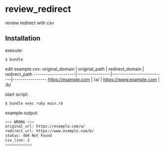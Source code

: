 # review_redirect
review redirect with csv

## Installation
execute:
```bash
$ bundle
```

edit example.csv:
original_domain      |  original_path  |  redirect_domain          |  redirect_path
---------------------|-----------------|---------------------------|-----------------
https://example.com  |       /a/       |  https://www.example.com  |  /b/

start script:
```bash
$ bundle exec ruby main.rb
```

example output:
```bash
>>> WRONG <<<
original_url: https://example.com/a/
redirect_url: https://www.example.com/b/
status: 404 Not Found
csv_line: 2
>>>>>><<<<<<
```